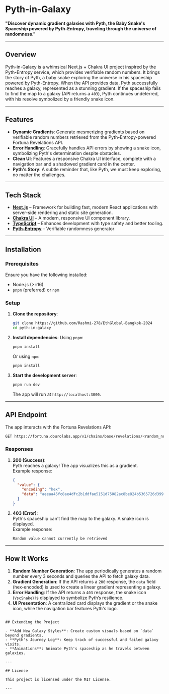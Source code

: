 # Pyth-in-Galaxy

**"Discover dynamic gradient galaxies with Pyth, the Baby Snake's Spaceship powered by Pyth-Entropy, traveling through the universe of randomness."**

---

## Overview

Pyth-in-Galaxy is a whimsical Next.js + Chakra UI project inspired by the Pyth-Entropy service, which provides verifiable random numbers. It brings the story of Pyth, a baby snake exploring the universe in his spaceship powered by Pyth-Entropy. When the API provides data, Pyth successfully reaches a galaxy, represented as a stunning gradient. If the spaceship fails to find the map to a galaxy (API returns a `403`), Pyth continues undeterred, with his resolve symbolized by a friendly snake icon.

---

## Features

- **Dynamic Gradients**: Generate mesmerizing gradients based on verifiable random numbers retrieved from the Pyth-Entropy-powered Fortuna Revelations API.
- **Error Handling**: Gracefully handles API errors by showing a snake icon, symbolizing Pyth's determination despite obstacles.
- **Clean UI**: Features a responsive Chakra UI interface, complete with a navigation bar and a shadowed gradient card in the center.
- **Pyth's Story**: A subtle reminder that, like Pyth, we must keep exploring, no matter the challenges.

---

## Tech Stack

- **[Next.js](https://nextjs.org/)** – Framework for building fast, modern React applications with server-side rendering and static site generation.
- **[Chakra UI](https://chakra-ui.com/)** – A modern, responsive UI component library.
- **[TypeScript](https://www.typescriptlang.org/)** – Enhances development with type safety and better tooling.
- **[Pyth-Entropy](https://pyth.network/)** – Verifiable randomness generator

---

## Installation

### Prerequisites

Ensure you have the following installed:

- Node.js (>=16)
- `pnpm` (preferred) or `npm`

### Setup

1. **Clone the repository**:
   ```bash
   git clone https://github.com/Rashmi-278/EthGlobal-Bangkok-2024
   cd pyth-in-galaxy
   ```

2. **Install dependencies**:
   Using `pnpm`:
   ```bash
   pnpm install
   ```

   Or using `npm`:
   ```bash
   pnpm install
   ```

3. **Start the development server**:
   ```bash
   pnpm run dev
   ```

   The app will run at `http://localhost:3000`.

---

## API Endpoint

The app interacts with the Fortuna Revelations API:

```bash
GET https://fortuna.dourolabs.app/v1/chains/base/revelations/<random_number>
```

### Responses

1. **200 (Success)**:  
   Pyth reaches a galaxy! The app visualizes this as a gradient.  
   Example response:
   ```json
   {
     "value": {
       "encoding": "hex",
       "data": "aeeaa45fc8ae4dfc2b1ddfae5151d75082ac8be824b5365726d399ba59ac7fd7"
     }
   }
   ```

2. **403 (Error)**:  
   Pyth's spaceship can't find the map to the galaxy. A snake icon is displayed.  
   Example response:
   ```
   Random value cannot currently be retrieved
   ```

---

## How It Works

1. **Random Number Generation**: The app periodically generates a random number every 3 seconds and queries the API to fetch galaxy data.
2. **Gradient Generation**: If the API returns a `200` response, the `data` field (hex-encoded) is used to create a linear gradient representing a galaxy.
3. **Error Handling**: If the API returns a `403` response, the snake icon (`VscSnake`) is displayed to symbolize Pyth’s resilience.
4. **UI Presentation**: A centralized card displays the gradient or the snake icon, while the navigation bar features Pyth's logo.

```

## Extending the Project

- **Add New Galaxy Styles**: Create custom visuals based on `data` beyond gradients.
- **Pyth's Journey Log**: Keep track of successful and failed galaxy visits.
- **Animations**: Animate Pyth's spaceship as he travels between galaxies.

---

## License

This project is licensed under the MIT License.

---
